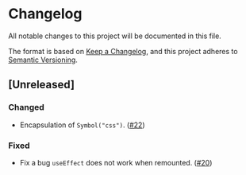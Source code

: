 # Changelog
All notable changes to this project will be documented in this file.

The format is based on [Keep a Changelog](https://keepachangelog.com/en/1.0.0/),
and this project adheres to [Semantic Versioning](https://semver.org/spec/v2.0.0.html).

## [Unreleased]

<!-- ### Added -->
<!-- ### Removed -->

### Changed

- Encapsulation of `Symbol("css")`. ([#22](https://github.com/wtnbass/fuco/pull/22))

### Fixed

- Fix a bug `useEffect` does not work when remounted. ([#20](https://github.com/wtnbass/fuco/pull/20))
